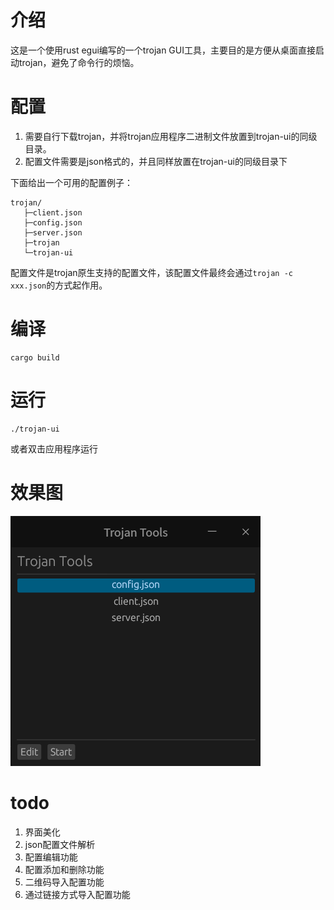 # 介绍
这是一个使用rust egui编写的一个trojan GUI工具，主要目的是方便从桌面直接启动trojan，避免了命令行的烦恼。

# 配置
1. 需要自行下载trojan，并将trojan应用程序二进制文件放置到trojan-ui的同级目录。
2. 配置文件需要是json格式的，并且同样放置在trojan-ui的同级目录下

下面给出一个可用的配置例子：
```
trojan/
   ├─client.json
   ├─config.json
   ├─server.json
   ├─trojan
   └─trojan-ui
```
配置文件是trojan原生支持的配置文件，该配置文件最终会通过```trojan -c xxx.json```的方式起作用。

# 编译
```
cargo build
```

# 运行
```
./trojan-ui
```
或者双击应用程序运行

# 效果图
![](media/screenshut-1.png)

# todo
1. 界面美化
2. json配置文件解析
3. 配置编辑功能
4. 配置添加和删除功能
5. 二维码导入配置功能
6. 通过链接方式导入配置功能